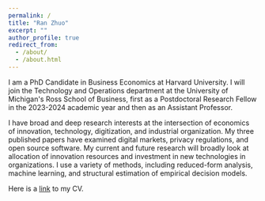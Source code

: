 ```yaml
---
permalink: /
title: "Ran Zhuo"
excerpt: ""
author_profile: true
redirect_from: 
  - /about/
  - /about.html
---
```


I am a PhD Candidate in Business Economics at Harvard University. I will join the Technology and Operations department at the University of Michigan's Ross School of Business, first as a Postdoctoral Research Fellow in the 2023-2024 academic year and then as an Assistant Professor.

I have broad and deep research interests at the intersection of economics of innovation, technology, digitization, and industrial organization. My three published papers have examined digital markets, privacy regulations, and open source software. My current and future research will broadly look at allocation of innovation resources and investment in new technologies in organizations. I use a variety of methods, including reduced-form analysis, machine learning, and structural estimation of empirical decision models. 

Here is a [link](https://ranzhuo17.github.io/files/RanZhuo_CV_current.pdf) to my CV.
